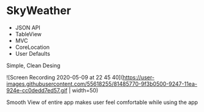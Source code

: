 # SkyWeather
- JSON API
- TableView
- MVC
- CoreLocation
- User Defaults

<p> Simple, Clean Desing </p>

![Screen Recording 2020-05-09 at 22 45 40](https://user-images.githubusercontent.com/55618255/81485770-9f3b0500-9247-11ea-924e-cc0dedd7ed57.gif | width=50)

<p> Smooth View of entire app makes user feel comfortable while using the app </p>


